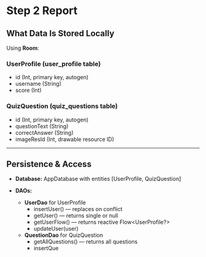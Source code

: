 # Step 2 Report

## What Data Is Stored Locally

Using **Room**:

### UserProfile (user_profile table)
- id (Int, primary key, autogen)
- username (String)
- score (Int)

### QuizQuestion (quiz_questions table)
- id (Int, primary key, autogen)
- questionText (String)
- correctAnswer (String)
- imageResId (Int, drawable resource ID)

---

## Persistence & Access

- **Database:** AppDatabase with entities [UserProfile, QuizQuestion]

- **DAOs:**
  - **UserDao** for UserProfile
    - insertUser() — replaces on conflict  
    - getUser() — returns single or null  
    - getUserFlow() — returns reactive Flow<UserProfile?>  
    - updateUser(user)
  - **QuestionDao** for QuizQuestion
    - getAllQuestions() — returns all questions  
    - insertQue
